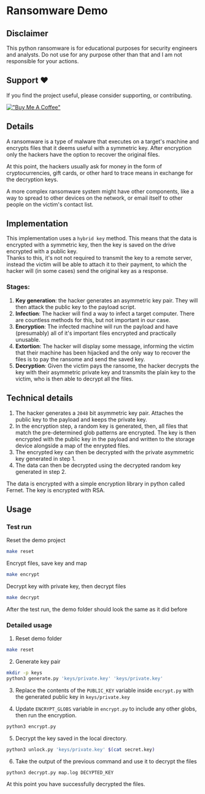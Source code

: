 # Ransomware Demo

## Disclaimer

This python ransomware is for educational purposes for security engineers and analysts. Do not use for any purpose other than that and I am not responsible for your actions.

## Support ❤️

If you find the project useful, please consider supporting, or contributing.

[!["Buy Me A Coffee"](https://www.buymeacoffee.com/assets/img/custom_images/orange_img.png)](https://www.buymeacoffee.com/dubniczky)

## Details

A ransomware is a type of malware that executes on a target's machine and encrypts files that it deems useful with a symmetric key. After encryption only the hackers have the option to recover the original files.

At this point, the hackers usually ask for money in the form of cryptocurrencies, gift cards, or other hard to trace means in exchange for the decryption keys.

A more complex ransomware system might have other components, like a way to spread to other devices on the network, or email itself to other people on the victim's contact list.

## Implementation

This implementation uses a `hybrid key` method. This means that the data is encrypted with a symmetric key, then the key is saved on the drive encrypted with a public key.  
Thanks to this, it's not not required to transmit the key to a remote server, instead the victim will be able to attach it to their payment, to which the hacker will (in some cases) send the original key as a response.

### Stages:

1. **Key generation**: the hacker generates an asymmetric key pair. They will then attack the public key to the payload script.
2. **Infection**: The hacker will find a way to infect a target computer. There are countless methods for this, but not important in our case.
3. **Encryption**: The infected machine will run the payload and have (presumably) all of it's important files encrypted and practically unusable.
4. **Extortion**: The hacker will display some message, informing the victim that their machine has been hijacked and the only way to recover the files is to pay the ransome and send the saved key.
5. **Decryption**: Given the victim pays the ransome, the hacker decrypts the key with their asymmetric private key and transmits the plain key to the victim, who is then able to decrypt all the files.

## Technical details

1. The hacker generates a `2048` bit asymmetric key pair. Attaches the public key to the payload and keeps the private key.
2. In the encryption step, a random key is generated, then, all files that match the pre-determined glob patterns are encrypted. The key is then encrypted with the public key in the payload and written to the storage device alongside a map of the enrypted files.
3. The encrypted key can then be decrypted with the private asymmetric key generated in step 1.
4. The data can then be decrypted using the decrypted random key generated in step 2.

The data is encrypted with a simple encryption library in python called Fernet. The key is encrypted with RSA.

## Usage

### Test run

Reset the demo project

```bash
make reset
```

Encrypt files, save key and map

```bash
make encrypt
```

Decrypt key with private key, then decrypt files

```bash
make decrypt
```

After the test run, the demo folder should look the same as it did before

### Detailed usage

1. Reset demo folder

```bash
make reset
```

2. Generate key pair

```bash
mkdir -p keys
python3 generate.py 'keys/private.key' 'keys/private.key'
```

3. Replace the contents of the `PUBLIC_KEY` variable inside `encrypt.py` with the generated public key in `keys/private.key`

4. Update `ENCRYPT_GLOBS` variable in `encrypt.py` to include any other globs, then run the encryption.

```bash
python3 encrypt.py
```

5. Decrypt the key saved in the local directory.

```bash
python3 unlock.py 'keys/private.key' $(cat secret.key)
```

6. Take the output of the previous command and use it to decrypt the files

```bash
python3 decrypt.py map.log DECYPTED_KEY
```

At this point you have successfully decrypted the files.